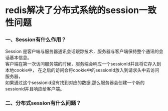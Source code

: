 # redis解决了分布式系统的session一致性问题
### 一、Session有什么作用？
Session 是客户端与服务器通讯会话跟踪技术，服务器与客户端保持整个通讯的会话基本信息。  
客户端在第一次访问服务端的时候，服务端会响应一个sessionId并且将它存入到本地cookie中，
在之后的访问会将cookie中的sessionId放入到请求头中去访问服务器，  
如果通过这个sessionid没有找到对应的数据,那么服务器会创建一个新的sessionid并且响应给客户端。


### 二、分布式session有什么问题？
